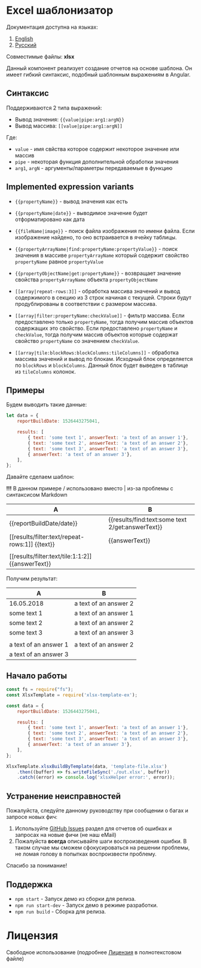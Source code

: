 # Excel шаблонизатор

Документация доступна на языках:
1. [English](https://github.com/optimistex/xlsx-template-ex#readme)
2. [Русский](README.ru.md)

Совместимые файлы: **xlsx**

Данный компонент реализует создание отчетов на основе шаблона.
Он имеет гибкий синтаксис, подобный шаблонным выражениям в Angular.

## Синтаксис

Поддерживаются 2 типа выражений:
* Вывод значения: `{{value|pipe:arg1:argN}}`
* Вывод массива: `[[value|pipe:arg1:argN]]`

Где:
* `value` - имя свйства которое содержит некоторое значение или массив
* `pipe` - некоторая функция дополнительной обработки значения
* `arg1`, `argN` - аргументы/параметры передаваемые в функцию

## Implemented expression variants

* `{{propertyName}}` - вывод значения как есть
* `{{propertyName|date}}` - выводимое значение будет отформатировано как дата 
* `{{fileName|image}}` - поиск файла изображения по имени файла.
    Если изображение найдено, то оно встраивается в ячейку таблицы.
* `{{propertyArrayName|find:propertyName:propertyValue}}` - поиск значения в массиве `propertyArrayName` 
    который содержит свойство `propertyName` равное `propertyValue`
* `{{propertyObjectName|get:propertyName}}` - возвращает значение свойства `propertyArrayName` объекта `propertyObjectName`     

* `[[array|repeat-rows:3]]` - обработка массива значений и вывод содержимого
    в секцию из 3 строк начиная с текущей.
    Строки будут продублированы в соответствии с размером массива.
* `[[array|filter:propertyName:checkValue]]` - фильтр массива. 
    Если предоставлено только `propertyName`, тогда получим массив объектов содержащих это свойство.
    Если предоставлено `propertyName` и `checkValue`, тогда получим массив объектов которые содержат свойство 
    `propertyName` со значением `checkValue`.
* `[[array|tile:blockRows:blockColumns:tileColumns]]` - обработка массива значений и вывод по блокам.
    Исходный блок определяется по `blockRows` и `blockColumns`. 
    Данный блок будет выведен в таблице из `tileColumns` колонок. 
    
## Примеры

Будем выводить такие данные:
```javascript
let data = {
    reportBuildDate: 1526443275041,

    results: [
        { text: 'some text 1', answerText: 'a text of an answer 1'},
        { text: 'some text 2', answerText: 'a text of an answer 2'},
        { text: 'some text 3', answerText: 'a text of an answer 3'},
        { answerText: 'a text of an answer 3'},
    ],
};
```
    
Давайте сделаем шаблон:

**!!!** В данном примере / использовано вместо | из-за проблемы с синтаксисом Markdown 

| A | B |
|---|---|
|{{reportBuildDate/date}}| {{results/find:text:some text 2/get:answerText}} |
|[[results/filter:text/repeat-rows:1]] {{text}}| {{answerText}} |
| | |
| [[results/filter:text/tile:1:1:2]]{{answerText}} | |

Получим результат:

| A     | B     |
|-------|-------|
| 16.05.2018 | a text of an answer 2 |
| some text 1 | a text of an answer 1 |
| some text 2 | a text of an answer 2 |
| some text 3 | a text of an answer 3 |
| | |
| a text of an answer 1 | a text of an answer 2 |
| a text of an answer 3 | |

## Начало работы

```javascript
const fs = require("fs");
const XlsxTemplate = require('xlsx-template-ex');

const data = {
    reportBuildDate: 1526443275041,

    results: [
        { text: 'some text 1', answerText: 'a text of an answer 1'},
        { text: 'some text 2', answerText: 'a text of an answer 2'},
        { text: 'some text 3', answerText: 'a text of an answer 3'},
        { answerText: 'a text of an answer 3'},
    ],
};

XlsxTemplate.xlsxBuildByTemplate(data, 'template-file.xlsx')
    .then((buffer) => fs.writeFileSync('./out.xlsx', buffer))
    .catch((error) => console.log('xlsxHelper error:', error));
```

## Устранение неисправностей

Пожалуйста, следуйте данному руководству при сообщении о багах и запросе новых фич:

1. Используйте [GitHub Issues](https://github.com/optimistex/xlsx-template-ex/issues) раздел для отчетов об ошибках и запросах на новые фичи (не наш eMail)
2. Пожалуйста **всегда** описывайте шаги воспроизведения ошибки. В таком случае мы сможем сфокусироваться на решении проблемы, не ломая голову в попытках воспроизвести проблему.

Спасибо за понимание!

## Поддержка

- `npm start` - Запуск демо из сборки для релиза.
- `npm run start-dev` - Запуск демо в режиме разработки.
- `npm run build` - Сборка для релиза.

# Лицензия

Свободное использование (подробнее [Лицензия](https://github.com/optimistex/xlsx-template-ex/blob/master/LICENSE) в полнотекстовом файле)
